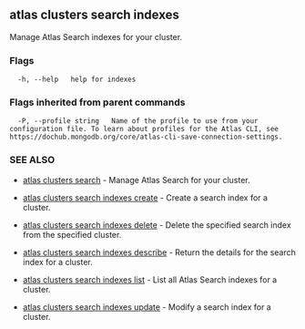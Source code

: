## atlas clusters search indexes

Manage Atlas Search indexes for your cluster.






### Flags

```
  -h, --help   help for indexes

```


### Flags inherited from parent commands

```
  -P, --profile string   Name of the profile to use from your configuration file. To learn about profiles for the Atlas CLI, see https://dochub.mongodb.org/core/atlas-cli-save-connection-settings.

```

### SEE ALSO


* [atlas clusters search](atlas_clusters_search.md)	- Manage Atlas Search for your cluster.

* [atlas clusters search indexes create](atlas_clusters_search_indexes_create.md)	- Create a search index for a cluster.

* [atlas clusters search indexes delete](atlas_clusters_search_indexes_delete.md)	- Delete the specified search index from the specified cluster.

* [atlas clusters search indexes describe](atlas_clusters_search_indexes_describe.md)	- Return the details for the search index for a cluster.

* [atlas clusters search indexes list](atlas_clusters_search_indexes_list.md)	- List all Atlas Search indexes for a cluster.

* [atlas clusters search indexes update](atlas_clusters_search_indexes_update.md)	- Modify a search index for a cluster.



